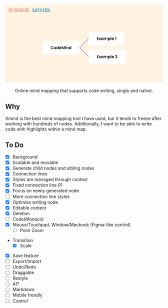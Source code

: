 ![Code Mind](./screenshot.jpg)

<div align="center">
Online mind mapping that supports code writing, single and native.
</div>

## Why

Xmind is the best mind mapping tool I have used, but it tends to freeze after working with hundreds of nodes. Additionally, I want to be able to write code with highlights within a mind map.

## To Do

- [x] Background
- [x] Scalable and movable
- [x] Generate child nodes and sibling nodes
- [x] Connection lines
- [x] Styles are managed through context
- [x] Fixed connection line 01
- [x] Focus on newly generated node
- [ ] More connection line styles
- [x] Optimise writing node
- [x] Editable content
- [x] Deletion
- [ ] Code(Monaco)
- [x] Mouse/Touchpad, Window/Macbook (Figma-like control)
  - [ ] Point Zoom
- Transition
  - [x] Scale
- [x] Save feature
- [ ] Export/Import
- [ ] Undo/Redo
- [ ] Draggable
- [ ] Restyle
- [ ] AI?
- [ ] Markdown
- [ ] Mobile frendly
- [ ] Control
